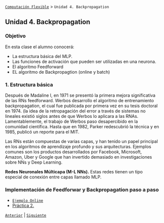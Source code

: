 [`Computación Flexible`](../README.md) > `Unidad 4. Backpropagation`

## Unidad 4. Backpropagation

### Objetivo

En esta clase el alumno conocerá:

* La estructura básica del MLP.
* Las funciones de activación que pueden ser utilizadas en una neurona.
* El algoritmo Feedforward
* EL algoritmo de Backpropagtion (online y batch)
  
### 1. Estructura básica

Después de Madaline I, en 1971 se presentó la primera mejora significativa de las RNs feedforward. Werbos desarrollo el algoritmo de entrenamiento backpropagation, el cual fue publicada por primera vez en su tesis doctoral en 1974. (la idea de la retropagación del error a través de sistemas no lineales existió siglos antes de que Werbos lo aplicara a las RNAs. Lamentablemente, el trabajo de Werbos paso desapercibido en la comunidad científica. Hasta que en 1982, Parker redescubrió la técnica y en 1985, publicó un reporte para el MIT.

Las RNs están compuestas de varias capas, y han tenido un papel principal en los algoritmos de aprendizaje profundo y sus arquitecturas. Ejemplos comunes son los productos desarrollados por Facebook, Microsoft, Amazon, Uber y Google que han invertido demasiado en investigaciones sobre NNs y Deep Learning.

**Redes Neuronales Múlticapa (M-L NNs).**
Estas redes tienen un tipo especial de conexión entre capas llamado MLP.

### Implementación de Feedforwar y Backpropagation paso a paso

* [`Ejemplo Online`](./code/brackpropagation_online.ipynb)
* [Práctica 2. ]()

[`Anterior`](../L03-perceptron/README.md) | [`Siguiente`](../README.md)